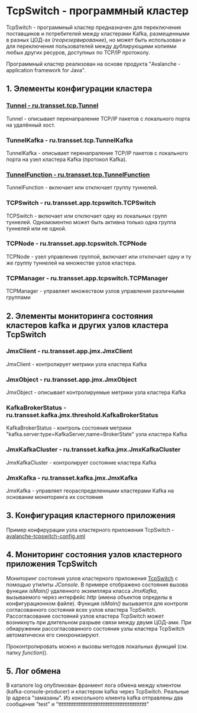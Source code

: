 # TcpSwitch  - программный кластер

TcpSwitch - программный кластер предназначен для переключения поставщиков и потребителей между кластерами Kafka,
размещенными в разных ЦОД-ах (*георезервирование*), но может быть использован и для переключения пользователей
между дублирующими копиями любых других ресуров, доступных по TCP/IP протоколу.

Программный кластер реализован на основе продукта "Avalanche - application framework for Java".


## 1. Элементы конфигурации кластера

### [Tunnel - ru.transset.tcp.Tunnel](tcpswitch/src/main/java/ru/transset/tcp/Tunnel.java)

Tunnel - описывает перенапраление TCP/IP пакетов с локального порта на удалённый хост.

### TunnelKafka - ru.transset.tcp.TunnelKafka

TunnelKafka - описывает перенапраление TCP/IP пакетов с локального порта на узел кластера Kafka (протокол Kafka).

### [TunnelFunction - ru.transset.tcp.TunnelFunction](tcpswitch/src/main/java/ru/transset/tcp/TunnelFunction.java)

TunnelFunction - включает или отключает группу туннелей.

### TCPSwitch - ru.transset.app.tcpswitch.TCPSwitch

TCPSwitch - включает или отключает одну из локальных групп туннелей. Одномоментно может быть
активна только одна группа туннелей или не одной. 

### TCPNode - ru.transset.app.tcpswitch.TCPNode

TCPNode - узел управления группой, включает или отключает одну и ту же группу туннелей на множестве узлов кластера.

### TCPManager - ru.transset.app.tcpswitch.TCPManager

TCPManager - управляет множеством узлов управления различными группами


## 2. Элементы мониторинга состояния кластеров kafka и других узлов кластера TcpSwitch

### JmxClient - ru.transset.app.jmx.JmxClient

JmxClient - контролирует метрики узла кластера Kafka

### JmxObject - ru.transset.app.jmx.JmxObject

JmxObject - описывает контролируемые метрики узла кластера Kafka

### KafkaBrokerStatus - ru.transset.kafka.jmx.threshold.KafkaBrokerStatus

KafkaBrokerStatus - контроль состояния метрики "kafka.server:type=KafkaServer,name=BrokerState" узла кластера Kafka

### JmxKafkaCluster - ru.transset.kafka.jmx.JmxKafkaCluster

JmxKafkaCluster - контролирует состояние кластера Kafka

### JmxKafka - ru.transset.kafka.jmx.JmxKafka

JmxKafka - управляет геораспределенными кластерами Kafka на основании мониторинга их состояния


## 3. Конфигурация кластерного приложения

Пример конфирурации узла кластерного приложения TcpSwitch - [avalanche-tcpswitch-config.xml](conf/avalanche-tcpswitch-config.xml)


## 4. Мониторинг состояния узлов кластерного приложения TcpSwitch

Мониторинг состояния узлов кластерного приложения [TcpSwitch](tcpswitch/JMX-TcpSwitch.jpg) с помощью утилиты *JConsole*. В примере
отображено состояния вызова функции *isMain()* удаленного экземпляра класса *JmxKafka*, вызываемого через интерфейс *http*
(имена объектов определы в конфигурационном файле). Функция *isMain()* вызывается для контроля согласованного состояния всех узлов
кластера TcpSwitch. Рассогласование состояний узлов кластера TcpSwitch может возникнуть при длительном разрыве связи между двумя
ЦОД-ами. При обнаружении рассогласованного состояния узлы кластера TcpSwitch автоматически его синхронизируют.

Проконтролировать можно и вызовы методов локальных *функций* (см. папку *function*)).


## 5. Лог обмена

В каталоге log опубликован франмент лога обмена между клиентом (kafka-console-producer) и кластером kafka через
TcpSwitch. Реальные Ip адреса "замазаны". Из консольного клиента kafka отправлены два сообщения "test" и
"tttttttttttttttttttttttttttttttttttttttttttttttttttt"
